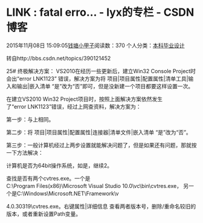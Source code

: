 # LINK : fatal erro… - lyx的专栏 - CSDN博客





2015年11月08日 15:09:05[钱塘小甲子](https://me.csdn.net/qtlyx)阅读数：370
个人分类：[本科毕业设计](https://blog.csdn.net/qtlyx/article/category/5909007)











转自http://bbs.csdn.net/topics/390121452

25#
终极解决方案：
VS2010在经历一些更新后，建立Win32 Console Project时会出“error LNK1123” 错误，解决方案为将 项目|项目属性|配置属性|清单工具|输入和输出|嵌入清单 “是”改为“否”即可，但是没新建一个项目都要这样设置一次。

在建立VS2010 Win32 Project项目时，按照上面解决方案依然发生了“error LNK1123”错误，经过上网查资料，解决方案为：

第一步：与上相同。

第二步：将 项目|项目属性|配置属性|连接器|清单文件|嵌入清单 “是”改为“否”。

第三步：一般计算机经过上两步设置就能解决问题了，但是如果还有问题，那就按一下方法解决：

计算机是否为64bit操作系统，如是，继续2。

查找是否有两个cvtres.exe。一个是C:\Program Files(x86)\Microsoft Visual Studio 10.0\vc\bin\cvtres.exe， 另一个是C:\Windows\Microsoft.NET\Framework\v

4.0.30319\cvtres.exe。右键属性|详细信息 查看两者版本号，删除/重命名较旧的版本，或者重新设置Path变量。




